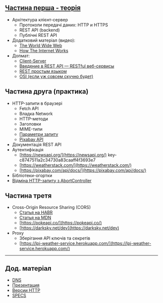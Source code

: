 ## [Частина перша - теорія](https://docs.google.com/presentation/d/16mgJGhyHCL30vxNsy9GAk3JHtNmHQ6XqSCBwBsKbssY/edit?usp=sharing)

- Архітектура клієнт-сервер
  - Протоколи передачі даних: HTTP и HTTPS
  - REST API (backend)
  - Публічні REST API
- Додатковий матеріал (видео):
  - [The World Wide Web](https://youtu.be/guvsH5OFizE?list=PL8dPuuaLjXtNlUrzyH5r6jN9ulIgZBpdo)
  - [How The Internet Works](https://www.youtube.com/playlist?list=PLzdnOPI1iJNfMRZm5DDxco3UdsFegvuB7)
- Допмат:
  - [Client-Server](https://habr.com/ru/post/495698/)
  - [Введение в REST API — RESTful веб-сервисы](https://habr.com/ru/post/483202/)
  - [REST простым языком](https://medium.com/@andr.ivas12/rest-%D0%BF%D1%80%D0%BE%D1%81%D1%82%D1%8B%D0%BC-%D1%8F%D0%B7%D1%8B%D0%BA%D0%BE%D0%BC-90a0bca0bc78)
  - [OSI (если уж совсем скучно будет)](https://ru.wikipedia.org/wiki/%D0%A1%D0%B5%D1%82%D0%B5%D0%B2%D0%B0%D1%8F_%D0%BC%D0%BE%D0%B4%D0%B5%D0%BB%D1%8C_OSI)

## Частина друга (практика)

- HTTP-запити в браузері
  - Fetch API
  - Владка Network
  - HTTP-методи
  - Заголовки
  - MIME-типи
  - [Параметри запиту](https://pixabay.com/api/docs/)
  - [Pixabay API](https://pixabay.com/api/docs/#api_search_images)
- Документація REST API
- Аутентифікація
  - [https://newsapi.org/](https://newsapi.org/)
    key-c8747511a2c34730a83caaff4f3693e7
  - [https://weatherstack.com/](https://weatherstack.com/)
  - [https://pixabay.com/api/docs/](https://pixabay.com/api/docs/)
- Бібліотеки-огортки
- [Відміна HTTP-запиту з AbortController](https://davidwalsh.name/javascript-promise-tricks)

## Частина третя

- Cross-Origin Resource Sharing (CORS)
  - [Статья на HABR](https://habr.com/ru/company/macloud/blog/553826/)
  - [Статья на MDN](https://developer.mozilla.org/uk/docs/Web/HTTP/CORS)
  - [https://pokeapi.co/](https://pokeapi.co/)
  - [https://darksky.net/dev](https://darksky.net/dev)
- Proxy
  - Зберігання API ключів та секретів
  - [https://lpj-weather-service.herokuapp.com/](https://lpj-weather-service.herokuapp.com/)

---

## Дод. матеріал

- [DNS](https://selectel.ru/blog/dns-server/)
- [Презентация](https://drive.google.com/file/d/1KcDIQuyn2IBwESAjg96hH-nniozG3L3W/view?usp=sharing)
- [Версии HTTP](https://developer.mozilla.org/ru/docs/Web/HTTP/Basics_of_HTTP/Evolution_of_HTTP)
- [SPECS](https://rapidapi.com/pgamerxdev/api/random-stuff-api/specs)
